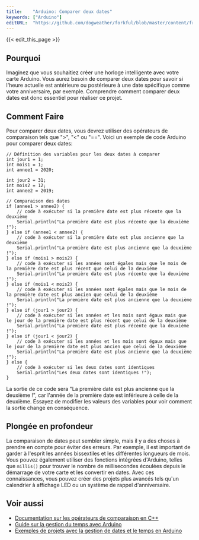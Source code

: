 ```yaml
---
title:    "Arduino: Comparer deux dates"
keywords: ["Arduino"]
editURL:  "https://github.com/dogweather/forkful/blob/master/content/fr/arduino/comparing-two-dates.md"
---
```


{{< edit_this_page >}}

## Pourquoi

Imaginez que vous souhaitiez créer une horloge intelligente avec votre carte Arduino. Vous aurez besoin de comparer deux dates pour savoir si l'heure actuelle est antérieure ou postérieure à une date spécifique comme votre anniversaire, par exemple. Comprendre comment comparer deux dates est donc essentiel pour réaliser ce projet.

## Comment Faire

Pour comparer deux dates, vous devrez utiliser des opérateurs de comparaison tels que ">", "<" ou "==". Voici un exemple de code Arduino pour comparer deux dates:

````Arduino
// Définition des variables pour les deux dates à comparer
int jour1 = 1;
int mois1 = 1;
int annee1 = 2020;

int jour2 = 31;
int mois2 = 12;
int annee2 = 2019;

// Comparaison des dates
if (annee1 > annee2) {
    // code à exécuter si la première date est plus récente que la deuxième
    Serial.println("La première date est plus récente que la deuxième !");
} else if (annee1 < annee2) {
    // code à exécuter si la première date est plus ancienne que la deuxième
    Serial.println("La première date est plus ancienne que la deuxième !");
} else if (mois1 > mois2) {
    // code à exécuter si les années sont égales mais que le mois de la première date est plus récent que celui de la deuxième
    Serial.println("La première date est plus récente que la deuxième !");
} else if (mois1 < mois2) {
    // code à exécuter si les années sont égales mais que le mois de la première date est plus ancien que celui de la deuxième
    Serial.println("La première date est plus ancienne que la deuxième !");
} else if (jour1 > jour2) {
    // code à exécuter si les années et les mois sont égaux mais que le jour de la première date est plus récent que celui de la deuxième
    Serial.println("La première date est plus récente que la deuxième !");
} else if (jour1 < jour2) {
    // code à exécuter si les années et les mois sont égaux mais que le jour de la première date est plus ancien que celui de la deuxième
    Serial.println("La première date est plus ancienne que la deuxième !");
} else {
    // code à exécuter si les deux dates sont identiques
    Serial.println("Les deux dates sont identiques !");
}
````

La sortie de ce code sera "La première date est plus ancienne que la deuxième !", car l'année de la première date est inférieure à celle de la deuxième. Essayez de modifier les valeurs des variables pour voir comment la sortie change en conséquence.

## Plongée en profondeur

La comparaison de dates peut sembler simple, mais il y a des choses à prendre en compte pour éviter des erreurs. Par exemple, il est important de garder à l'esprit les années bissextiles et les différentes longueurs de mois. Vous pouvez également utiliser des fonctions intégrées d'Arduino, telles que `millis()` pour trouver le nombre de millisecondes écoulées depuis le démarrage de votre carte et les convertir en dates. Avec ces connaissances, vous pouvez créer des projets plus avancés tels qu'un calendrier à affichage LED ou un système de rappel d'anniversaire.

## Voir aussi

- [Documentation sur les opérateurs de comparaison en C++](https://www.cplusplus.com/doc/tutorial/operators/)
- [Guide sur la gestion du temps avec Arduino](https://randomnerdtutorials.com/guide-for-real-time-clock-rtc-module-with-arduino/)
- [Exemples de projets avec la gestion de dates et le temps en Arduino](https://create.arduino.cc/projecthub/projects/tags/date-and-time)